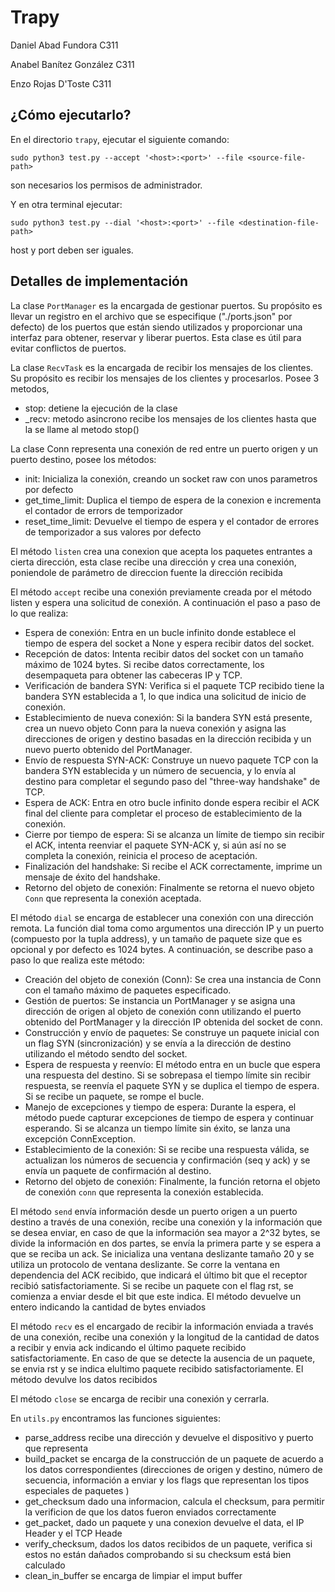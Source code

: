 # Trapy

Daniel Abad Fundora C311 

Anabel Banítez González C311 

Enzo Rojas D'Toste C311 

## ¿Cómo ejecutarlo?

En el directorio ``trapy``, ejecutar el siguiente comando:
```
sudo python3 test.py --accept '<host>:<port>' --file <source-file-path>
```
son necesarios los permisos de administrador.

Y en otra terminal ejecutar:
```
sudo python3 test.py --dial '<host>:<port>' --file <destination-file-path>
```
host y port deben ser iguales.

## Detalles de implementación

La clase ``PortManager`` es la encargada de gestionar puertos. Su propósito es llevar un registro en el archivo que se especifique ("./ports.json" por defecto) de los puertos que están siendo utilizados y proporcionar una interfaz para obtener, reservar y liberar puertos. Esta clase es útil para evitar conflictos de puertos.

La clase ``RecvTask`` es la encargada de recibir los mensajes de los clientes. Su propósito es recibir los mensajes de los clientes y procesarlos. Posee 3 metodos, 
    
- stop: detiene la ejecución de la clase
- _recv: metodo asincrono recibe los mensajes de los clientes hasta que la se llame al metodo stop()

La clase Conn representa una conexión de red entre un puerto origen y un puerto destino, posee los métodos:
      
-  init: Inicializa la conexión, creando un socket raw con unos parametros por defecto
-  get_time_limit: Duplica el tiempo de espera de la conexion e incrementa el contador de errors de temporizador
-  reset_time_limit: Devuelve el tiempo de espera y el contador de errores de temporizador a sus valores por defecto
 
El método ``listen`` crea una conexion que acepta los paquetes entrantes a cierta dirección, esta clase recibe una dirección y crea una conexión, poniendole de parámetro de direccion fuente la dirección recibida

El método ``accept`` recibe una conexión previamente creada por el método listen y espera una solicitud de conexión. A continuación el paso a paso de lo que realiza:

- Espera de conexión: Entra en un bucle infinito donde establece el tiempo de espera del socket a None y espera recibir datos del socket.
- Recepción de datos: Intenta recibir datos del socket con un tamaño máximo de 1024 bytes. Si recibe datos correctamente, los desempaqueta para obtener las cabeceras IP y TCP.
- Verificación de bandera SYN: Verifica si el paquete TCP recibido tiene la bandera SYN establecida a 1, lo que indica una solicitud de inicio de conexión.
- Establecimiento de nueva conexión: Si la bandera SYN está presente, crea un nuevo objeto Conn para la nueva conexión y asigna las direcciones de origen y destino basadas en la dirección recibida y un nuevo puerto obtenido del PortManager.
- Envío de respuesta SYN-ACK: Construye un nuevo paquete TCP con la bandera SYN establecida y un número de secuencia, y lo envía al destino para completar el segundo paso del "three-way handshake" de TCP.
- Espera de ACK: Entra en otro bucle infinito donde espera recibir el ACK final del cliente para completar el proceso de establecimiento de la conexión.
- Cierre por tiempo de espera: Si se alcanza un límite de tiempo sin recibir el ACK, intenta reenviar el paquete SYN-ACK y, si aún así no se completa la conexión, reinicia el proceso de aceptación.
- Finalización del handshake: Si recibe el ACK correctamente, imprime un mensaje de éxito del handshake.
- Retorno del objeto de conexión: Finalmente se retorna el nuevo objeto ``Conn`` que representa la conexión aceptada.

El método ``dial`` se encarga de establecer una conexión con una dirección remota. La función dial toma como argumentos una dirección IP y un puerto (compuesto por la tupla address), y un tamaño de paquete size que es opcional y por defecto es 1024 bytes. A continuación, se describe paso a paso lo que realiza este método:
-  Creación del objeto de conexión (Conn): Se crea una instancia de Conn con el tamaño máximo de paquetes especificado.
-  Gestión de puertos: Se instancia un PortManager y se asigna una dirección de origen al objeto de conexión conn utilizando el puerto obtenido del PortManager y la dirección IP obtenida del socket de conn.
-  Construcción y envío de paquetes: Se construye un paquete inicial con un flag SYN (sincronización) y se envía a la dirección de destino utilizando el método sendto del socket.
-  Espera de respuesta y reenvío: El método entra en un bucle que espera una respuesta del destino. Si se sobrepasa el tiempo límite sin recibir respuesta, se reenvía el paquete SYN y se duplica el tiempo de espera. Si se recibe un paquete, se rompe el bucle.
-  Manejo de excepciones y tiempo de espera: Durante la espera, el método puede capturar excepciones de tiempo de espera y continuar esperando. Si se alcanza un tiempo límite sin éxito, se lanza una excepción ConnException.
-  Establecimiento de la conexión: Si se recibe una respuesta válida, se actualizan los números de secuencia y confirmación (seq y ack) y se envía un paquete de confirmación al destino.
-  Retorno del objeto de conexión: Finalmente, la función retorna el objeto de conexión ``conn`` que representa la conexión establecida.

El método ``send`` envía información desde un puerto origen a un puerto destino a través de una conexión, recibe una conexión y la información que se desea enviar, en caso de que la información sea mayor a 2^32 bytes, se divide la información en dos partes, se envía la primera parte y se espera a que se reciba un ack. Se inicializa una ventana deslizante tamaño 20 y se utiliza un protocolo de ventana deslizante. Se corre la ventana en dependencia del ACK recibido, que indicará el último bit que el receptor recibió satisfactoriamente. Si se recibe un paquete con el flag rst, se comienza a enviar desde el bit que este indica. El método devuelve un entero indicando la cantidad de bytes enviados

El método ``recv`` es el encargado de recibir la información enviada a través de una conexión, recibe una conexión y la longitud de la cantidad de datos a recibir y envia ack indicando el último paquete recibido satisfactoriamente. En caso de que se detecte la ausencia de un paquete, se envia rst y se indica elultimo paquete recibido satisfactoriamente. El método devulve los datos recibidos

El método ``close`` se encarga de recibir una conexión y cerrarla.

En ``utils.py`` encontramos las funciones siguientes:
- parse_address recibe una dirección y devuelve el dispositivo y puerto que representa
- build_packet se encarga de la construcción de un paquete de acuerdo a los datos correspondientes (direcciones de origen y destino, número de secuencia, información a enviar y los flags que representan los tipos especiales de paquetes )
- get_checksum dado una informacion, calcula el checksum, para permitir la verificion de que los datos fueron enviados correctamente
- get_packet, dado un paquete y una conexion devuelve el data, el IP Header y el TCP Heade
- verify_checksum, dados los datos recibidos de un paquete, verifica si estos no están dañados comprobando si su checksum está bien calculado
- clean_in_buffer se encarga de limpiar el imput buffer